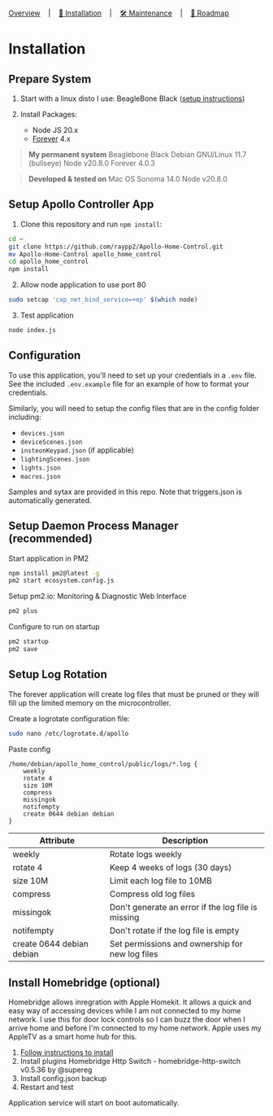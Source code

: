 [Overview](../README.md) &nbsp;&nbsp;&nbsp;|&nbsp;&nbsp;&nbsp; <u>🧭 Installation</u> &nbsp;&nbsp;&nbsp;|&nbsp;&nbsp;&nbsp; [🛠️ Maintenance](./maintenance.md) &nbsp;&nbsp;&nbsp;|&nbsp;&nbsp;&nbsp; [🔮 Roadmap](./roadmap.md)

# Installation

## Prepare System

1) Start with a linux disto 
   I use: BeagleBone Black ([setup instructions](./beaglebone.md))

2) Install Packages:
	- Node JS 20.x
	- [Forever](https://www.npmjs.com/package/forever) 4.x
	
>**My permanent system**
Beaglebone Black
Debian GNU/Linux 11.7 (bullseye)
Node v20.8.0
Forever 4.0.3

>**Developed & tested on**
Mac OS Sonoma 14.0
Node v20.8.0

## Setup Apollo Controller App

1) Clone this repository and run `npm install`:

```bash
cd ~
git clone https://github.com/raypp2/Apollo-Home-Control.git
mv Apollo-Home-Control apollo_home_control
cd apollo_home_control
npm install
```

2) Allow node application to use port 80

```bash
sudo setcap 'cap_net_bind_service=+ep' $(which node)
```

3) Test application
```bash
node index.js
```

## Configuration

To use this application, you'll need to set up your credentials in a `.env` file. See the included `.env.example` file for an example of how to format your credentials.

Similarly, you will need to setup the config files that are in the config folder including:

- `devices.json`
- `deviceScenes.json`
- `insteonKeypad.json` (if applicable)
- `lightingScenes.json`
- `lights.json`
- `macros.json`

Samples and sytax are provided in this repo. Note that triggers.json is automatically generated. 


## Setup Daemon Process Manager (recommended)

Start application in PM2

```bash
npm install pm2@latest -g
pm2 start ecosystem.config.js
```

Setup pm2.io: Monitoring & Diagnostic Web Interface
```bash
pm2 plus
```

Configure to run on startup
```bash
pm2 startup
pm2 save
```


## Setup Log Rotation 

The forever application will create log files that must be pruned or they will fill up the limited memory on the microcontroller.

Create a logrotate configuration file:

```bash
sudo nano /etc/logrotate.d/apollo
```

Paste config

```
/home/debian/apollo_home_control/public/logs/*.log {
    weekly
    rotate 4
    size 10M
    compress
    missingok
    notifempty
    create 0644 debian debian
}
```

| Attribute | Description |
| --- | ----------- |
| weekly | Rotate logs weekly |
| rotate 4 | Keep 4 weeks of logs (30 days) |
| size 10M | Limit each log file to 10MB |
| compress | Compress old log files |
| missingok | Don't generate an error if the log file is missing |
| notifempty | Don't rotate if the log file is empty |
| create 0644 debian debian | Set permissions and ownership for new log files |




## Install Homebridge (optional)

Homebridge allows inregration with Apple Homekit. It allows a quick and easy way of accessing devices while I am not connected to my home network. I use this for door lock controls so I can buzz the door when I arrive home and before I'm connected to my home network. Apple uses my AppleTV as a smart home hub for this. 

1) [Follow instructions to install](https://github.com/homebridge/homebridge/wiki/Install-Homebridge-on-Debian-or-Ubuntu-Linux)
2) Install plugins Homebridge Http Switch - homebridge-http-switch v0.5.36 by @supereg
3) Install config.json backup
4) Restart and test

Application service will start on boot automatically.